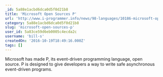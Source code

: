 ```yaml
---
_id: 5a88e1acbd6dca0d5f0d21b8
title: 'Microsoft Open Sources P'
url: 'http://www.i-programmer.info/news/98-languages/10186-microsoft-open-sources-p.html'
category: 5a88e1acbd6dca0d5f0d21b8
slug: 'microsoft-open-sources-p'
user_id: 5a83ce59d6eb0005c4ecda2c
username: 'bill-s'
createdOn: '2016-10-19T18:49:16.000Z'
tags: []
---
```


Microsoft has made P, its event-driven programming language, open source. P is designed to give developers a way to write safe asynchronous event-driven programs.
